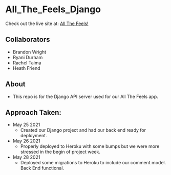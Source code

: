 # All_The_Feels_Django
Check out the live site at: [All The Feels!](https://all-the-feels-app.herokuapp.com/)

## Collaborators
  - Brandon Wright
  - Ryani Durham
  - Rachel Taima
  - Heath Friend

## About
  - This repo is for the Django API server used for our All The Feels app.

## Approach Taken:
  - May 25 2021
    - Created our Django project and had our back end ready for deployment.
  - May 26 2021
    - Properly deployed to Heroku with some bumps but we were more stressed in the begin of project week.
  - May 28 2021
    - Deployed some migrations to Heroku to include our comment model. Back End functional.  
